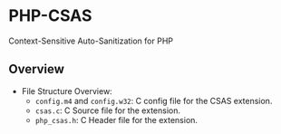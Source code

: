 # PHP-CSAS

Context-Sensitive Auto-Sanitization for PHP

## Overview
- File Structure Overview:
	- `config.m4` and `config.w32`: C config file for the CSAS extension.
	- `csas.c`: C Source file for the extension.
	- `php_csas.h`: C Header file for the extension.

